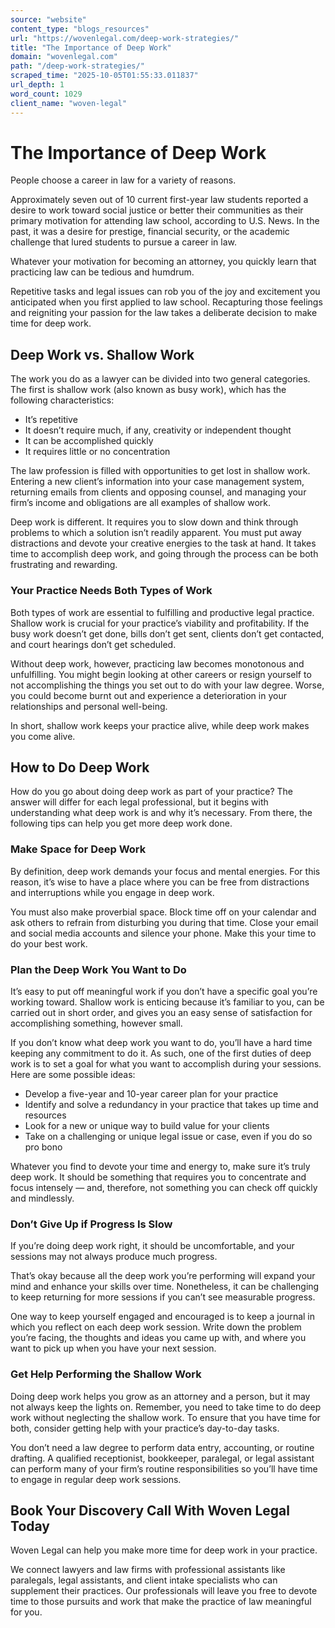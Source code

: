 ```yaml
---
source: "website"
content_type: "blogs_resources"
url: "https://wovenlegal.com/deep-work-strategies/"
title: "The Importance of Deep Work"
domain: "wovenlegal.com"
path: "/deep-work-strategies/"
scraped_time: "2025-10-05T01:55:33.011837"
url_depth: 1
word_count: 1029
client_name: "woven-legal"
---
```


# The Importance of Deep Work

People choose a career in law for a variety of reasons.

Approximately seven out of 10 current first-year law students reported a desire to work toward social justice or better their communities as their primary motivation for attending law school, according to U.S. News. In the past, it was a desire for prestige, financial security, or the academic challenge that lured students to pursue a career in law.

Whatever your motivation for becoming an attorney, you quickly learn that practicing law can be tedious and humdrum.

Repetitive tasks and legal issues can rob you of the joy and excitement you anticipated when you first applied to law school. Recapturing those feelings and reigniting your passion for the law takes a deliberate decision to make time for deep work.

## Deep Work vs. Shallow Work

The work you do as a lawyer can be divided into two general categories. The first is shallow work (also known as busy work), which has the following characteristics:

* It’s repetitive
* It doesn’t require much, if any, creativity or independent thought
* It can be accomplished quickly
* It requires little or no concentration

The law profession is filled with opportunities to get lost in shallow work. Entering a new client’s information into your case management system, returning emails from clients and opposing counsel, and managing your firm’s income and obligations are all examples of shallow work.

Deep work is different. It requires you to slow down and think through problems to which a solution isn’t readily apparent. You must put away distractions and devote your creative energies to the task at hand. It takes time to accomplish deep work, and going through the process can be both frustrating and rewarding.

### Your Practice Needs Both Types of Work

Both types of work are essential to fulfilling and productive legal practice. Shallow work is crucial for your practice’s viability and profitability. If the busy work doesn’t get done, bills don’t get sent, clients don’t get contacted, and court hearings don’t get scheduled.

Without deep work, however, practicing law becomes monotonous and unfulfilling. You might begin looking at other careers or resign yourself to not accomplishing the things you set out to do with your law degree. Worse, you could become burnt out and experience a deterioration in your relationships and personal well-being.

In short, shallow work keeps your practice alive, while deep work makes you come alive.

## How to Do Deep Work

How do you go about doing deep work as part of your practice? The answer will differ for each legal professional, but it begins with understanding what deep work is and why it’s necessary. From there, the following tips can help you get more deep work done.

### Make Space for Deep Work

By definition, deep work demands your focus and mental energies. For this reason, it’s wise to have a place where you can be free from distractions and interruptions while you engage in deep work.

You must also make proverbial space. Block time off on your calendar and ask others to refrain from disturbing you during that time. Close your email and social media accounts and silence your phone. Make this your time to do your best work.

### Plan the Deep Work You Want to Do

It’s easy to put off meaningful work if you don’t have a specific goal you’re working toward. Shallow work is enticing because it’s familiar to you, can be carried out in short order, and gives you an easy sense of satisfaction for accomplishing something, however small.

If you don’t know what deep work you want to do, you’ll have a hard time keeping any commitment to do it. As such, one of the first duties of deep work is to set a goal for what you want to accomplish during your sessions. Here are some possible ideas:

* Develop a five-year and 10-year career plan for your practice
* Identify and solve a redundancy in your practice that takes up time and resources
* Look for a new or unique way to build value for your clients
* Take on a challenging or unique legal issue or case, even if you do so pro bono

Whatever you find to devote your time and energy to, make sure it’s truly deep work. It should be something that requires you to concentrate and focus intensely — and, therefore, not something you can check off quickly and mindlessly.

### Don’t Give Up if Progress Is Slow

If you’re doing deep work right, it should be uncomfortable, and your sessions may not always produce much progress.

That’s okay because all the deep work you’re performing will expand your mind and enhance your skills over time. Nonetheless, it can be challenging to keep returning for more sessions if you can’t see measurable progress.

One way to keep yourself engaged and encouraged is to keep a journal in which you reflect on each deep work session. Write down the problem you’re facing, the thoughts and ideas you came up with, and where you want to pick up when you have your next session.

### Get Help Performing the Shallow Work

Doing deep work helps you grow as an attorney and a person, but it may not always keep the lights on. Remember, you need to take time to do deep work without neglecting the shallow work. To ensure that you have time for both, consider getting help with your practice’s day-to-day tasks.

You don’t need a law degree to perform data entry, accounting, or routine drafting. A qualified receptionist, bookkeeper, paralegal, or legal assistant can perform many of your firm’s routine responsibilities so you’ll have time to engage in regular deep work sessions.

## Book Your Discovery Call With Woven Legal Today

Woven Legal can help you make more time for deep work in your practice.

We connect lawyers and law firms with professional assistants like paralegals, legal assistants, and client intake specialists who can supplement their practices. Our professionals will leave you free to devote time to those pursuits and work that make the practice of law meaningful for you.